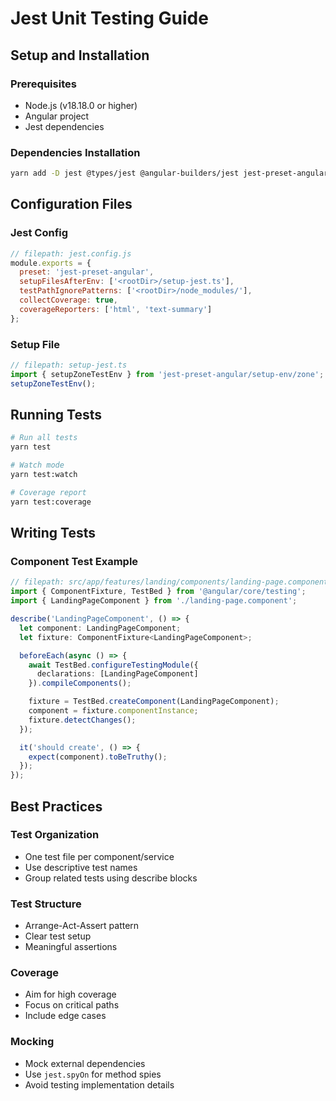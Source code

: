 # Jest Unit Testing Guide

## Setup and Installation

### Prerequisites
- Node.js (v18.18.0 or higher)
- Angular project
- Jest dependencies

### Dependencies Installation
```bash
yarn add -D jest @types/jest @angular-builders/jest jest-preset-angular
```

## Configuration Files

### Jest Config
```javascript
// filepath: jest.config.js
module.exports = {
  preset: 'jest-preset-angular',
  setupFilesAfterEnv: ['<rootDir>/setup-jest.ts'],
  testPathIgnorePatterns: ['<rootDir>/node_modules/'],
  collectCoverage: true,
  coverageReporters: ['html', 'text-summary']
};
```

### Setup File
```typescript
// filepath: setup-jest.ts
import { setupZoneTestEnv } from 'jest-preset-angular/setup-env/zone';
setupZoneTestEnv();
```

## Running Tests
```bash
# Run all tests
yarn test

# Watch mode
yarn test:watch

# Coverage report
yarn test:coverage
```

## Writing Tests

### Component Test Example
```typescript
// filepath: src/app/features/landing/components/landing-page.component.spec.ts
import { ComponentFixture, TestBed } from '@angular/core/testing';
import { LandingPageComponent } from './landing-page.component';

describe('LandingPageComponent', () => {
  let component: LandingPageComponent;
  let fixture: ComponentFixture<LandingPageComponent>;

  beforeEach(async () => {
    await TestBed.configureTestingModule({
      declarations: [LandingPageComponent]
    }).compileComponents();

    fixture = TestBed.createComponent(LandingPageComponent);
    component = fixture.componentInstance;
    fixture.detectChanges();
  });

  it('should create', () => {
    expect(component).toBeTruthy();
  });
});
```

## Best Practices

### Test Organization
- One test file per component/service
- Use descriptive test names
- Group related tests using describe blocks

### Test Structure
- Arrange-Act-Assert pattern
- Clear test setup
- Meaningful assertions

### Coverage
- Aim for high coverage
- Focus on critical paths
- Include edge cases

### Mocking
- Mock external dependencies
- Use `jest.spyOn` for method spies
- Avoid testing implementation details

